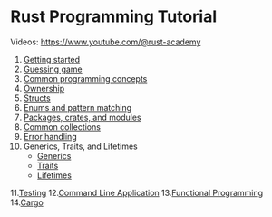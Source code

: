 # Rust Programming Tutorial

Videos: https://www.youtube.com/@rust-academy

1. [Getting started](hello_world)
2. [Guessing game](guessing_game)
3. [Common programming concepts](common_concepts)
4. [Ownership](ownership)
5. [Structs](structs)
6. [Enums and pattern matching](enums)
7. [Packages, crates, and modules](modules)
8. [Common collections](collections)
9. [Error handling](errors)
10. Generics, Traits, and Lifetimes
    * [Generics](generics)
    * [Traits](traits)
    * [Lifetimes](lifetimes)

11.[Testing](testing) 
12.[Command Line Application](cli)
13.[Functional Programming](functional) 
14.[Cargo](my_crate)